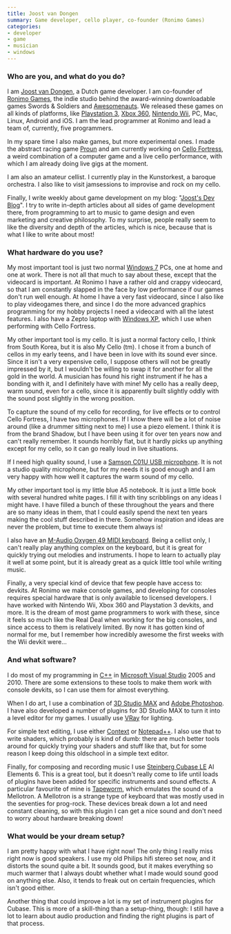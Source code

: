 ```yaml
---
title: Joost van Dongen
summary: Game developer, cello player, co-founder (Ronimo Games)
categories:
- developer
- game
- musician
- windows
---
```


### Who are you, and what do you do?

I am [Joost van Dongen](http://www.oogst3d.net/ "Joost's website."), a Dutch game developer. I am co-founder of [Ronimo Games](http://www.ronimo-games.com/ "A Dutch game developer."), the indie studio behind the award-winning downloadable games Swords & Soldiers and [Awesomenauts][]. We released these games on all kinds of platforms, like [Playstation 3][ps3], [Xbox 360][xbox-360], [Nintendo Wii][wii], PC, Mac, Linux, Android and iOS. I am the lead programmer at Ronimo and lead a team of, currently, five programmers.

In my spare time I also make games, but more experimental ones. I made the abstract racing game [Proun][] and am currently working on [Cello Fortress][cello-fortress], a weird combination of a computer game and a live cello performance, with which I am already doing live gigs at the moment.

I am also an amateur cellist. I currently play in the Kunstorkest, a baroque orchestra. I also like to visit jamsessions to improvise and rock on my cello.

Finally, I write weekly about game development on my blog: "[Joost's Dev Blog](http://blog.oogst3d.net/ "Joost's weblog about game development.")". I try to write in-depth articles about all sides of game development there, from programming to art to music to game design and even marketing and creative philosophy. To my surprise, people really seem to like the diversity and depth of the articles, which is nice, because that is what I like to write about most!

### What hardware do you use?

My most important tool is just two normal [Windows 7][windows-7] PCs, one at home and one at work. There is not all that much to say about these, except that the videocard is important. At Ronimo I have a rather old and crappy videocard, so that I am constantly slapped in the face by low performance if our games don't run well enough. At home I have a very fast videocard, since I also like to play videogames there, and since I do the more advanced graphics programming for my hobby projects I need a videocard with all the latest features. I also have a Zepto laptop with [Windows XP][windows-xp], which I use when performing with Cello Fortress.

My other important tool is my cello. It is just a normal factory cello, I think from South Korea, but it is also My Cello (tm). I chose it from a bunch of cellos in my early teens, and I have been in love with its sound ever since. Since it isn't a very expensive cello, I suppose others will not be greatly impressed by it, but I wouldn't be willing to swap it for another for all the gold in the world. A musician has found his right instrument if he has a bonding with it, and I definitely have with mine! My cello has a really deep, warm sound, even for a cello, since it is apparently built slightly oddly with the sound post slightly in the wrong position.

To capture the sound of my cello for recording, for live effects or to control Cello Fortress, I have two microphones. If I know there will be a lot of noise around (like a drummer sitting next to me) I use a piezo element. I think it is from the brand Shadow, but I have been using it for over ten years now and can't really remember. It sounds horribly flat, but it hardly picks up anything except for my cello, so it can go really loud in live situations.

If I need high quality sound, I use a [Samson C01U USB microphone][c01u]. It is not a studio quality microphone, but for my needs it is good enough and I am very happy with how well it captures the warm sound of my cello.

My other important tool is my little blue A5 notebook. It is just a little book with several hundred white pages. I fill it with tiny scribblings on any ideas I might have. I have filled a bunch of these throughout the years and there are so many ideas in them, that I could easily spend the next ten years making the cool stuff described in there. Somehow inspiration and ideas are never the problem, but time to execute them always is!

I also have an [M-Audio Oxygen 49 MIDI keyboard][oxygen-49]. Being a cellist only, I can't really play anything complex on the keyboard, but it is great for quickly trying out melodies and instruments. I hope to learn to actually play it well at some point, but it is already great as a quick little tool while writing music.

Finally, a very special kind of device that few people have access to: devkits. At Ronimo we make console games, and developing for consoles requires special hardware that is only available to licensed developers. I have worked with Nintendo Wii, Xbox 360 and Playstation 3 devkits, and more. It is the dream of most game programmers to work with these, since it feels so much like the Real Deal when working for the big consoles, and since access to them is relatively limited. By now it has gotten kind of normal for me, but I remember how incredibly awesome the first weeks with the Wii devkit were...

### And what software?

I do most of my programming in [C++][c-plusplus] in [Microsoft Visual Studio][visual-studio] 2005 and 2010. There are some extensions to these tools to make them work with console devkits, so I can use them for almost everything.

When I do art, I use a combination of [3D Studio MAX][3ds-max] and [Adobe Photoshop][photoshop]. I have also developed a number of plugins for 3D Studio MAX to turn it into a level editor for my games. I usually use [VRay][v-ray] for lighting.

For simple text editing, I use either [Context][] or [Notepad++][notepad-plusplus]. I also use that to write shaders, which probably is kind of dumb: there are much better tools around for quickly trying your shaders and stuff like that, but for some reason I keep doing this oldschool in a simple text editor.

Finally, for composing and recording music I use [Steinberg Cubase LE][cubase-le] AI Elements 6. This is a great tool, but it doesn't really come to life until loads of plugins have been added for specific instruments and sound effects. A particular favourite of mine is [Tapeworm][], which emulates the sound of a Mellotron. A Mellotron is a strange type of keyboard that was mostly used in the seventies for prog-rock. These devices break down a lot and need constant cleaning, so with this plugin I can get a nice sound and don't need to worry about hardware breaking down!

### What would be your dream setup?

I am pretty happy with what I have right now! The only thing I really miss right now is good speakers. I use my old Philips hifi stereo set now, and it distorts the sound quite a bit. It sounds good, but it makes everything so much warmer that I always doubt whether what I made would sound good on anything else. Also, it tends to freak out on certain frequencies, which isn't good either.

Another thing that could improve a lot is my set of instrument plugins for Cubase. This is more of a skill-thing than a setup-thing, though: I still have a lot to learn about audio production and finding the right plugins is part of that process.

[3ds-max]: https://www.autodesk.com/products/3ds-max/overview "3D modelling and animation software."
[awesomenauts]: https://www.awesomenauts.com/ "A 2D cartoony side-scrolling game."
[c-plusplus]: https://en.wikipedia.org/wiki/C%2B%2B "A compiled programming language."
[c01u]: http://www.samsontech.com/samson/products/microphones/usb-microphones/c01u/ "A studio condenser microphone."
[cello-fortress]: http://www.cellofortress.com/ "An game cum live music performance."
[context]: http://www.contexteditor.org/index.php "A programmer's text editor for Windows."
[cubase-le]: https://en.wikipedia.org/wiki/Steinberg_Cubase "Music creation software."
[notepad-plusplus]: https://notepad-plus-plus.org/ "A free text/code editor for Windows."
[oxygen-49]: http://www.m-audio.com/products/en_us/Oxygen49.html "A 49-key MIDI keyboard."
[photoshop]: https://www.adobe.com/products/photoshop.html "A bitmap image editor."
[proun]: http://www.proun-game.com/ "An abstract ball game."
[ps3]: http://us.playstation.com/PS3/ "A shiny gaming console from Sony."
[tapeworm]: https://www.tweakbench.com/tapeworm "A synthesiser that sounds like a mellotron."
[v-ray]: https://en.wikipedia.org/wiki/V-Ray "A 3D rendering engine."
[visual-studio]: http://www.visualstudio.com "A Windows development environment."
[wii]: https://www.nintendo.com/wii "A unique gaming console."
[windows-7]: https://en.wikipedia.org/wiki/Windows_7 "An operating system."
[windows-xp]: https://en.wikipedia.org/wiki/Windows_XP "An operating system for x86 computers."
[xbox-360]: http://www.xbox.com:80/en-US/Xbox360 "A gaming console."
